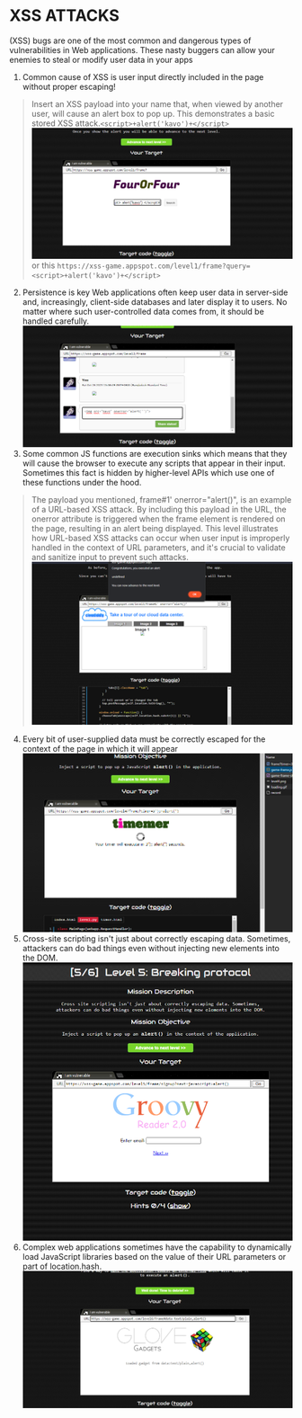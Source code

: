# XSS ATTACKS

(XSS) bugs are one of the most common and dangerous types of vulnerabilities in Web applications. These nasty buggers can allow your enemies to steal or modify user data in your apps

1)  Common cause of XSS is user input directly included in the page without proper escaping! 
   > Insert an XSS payload into your name that, when viewed by another user, will cause an alert box to pop up. This demonstrates a basic stored XSS attack.`<script>+alert('kavo')+</script>` ![Example](image.png) or this `https://xss-game.appspot.com/level1/frame?query=<script>+alert('kavo')+</script>`
2)  Persistence is key
    Web applications often keep user data in server-side and, increasingly, client-side databases and later display it to users. No matter where such user-controlled data comes from, it should be handled carefully.![Example](image-1.png)
3) Some common JS functions are execution sinks which means that they will cause the browser to execute any scripts that appear in their input. Sometimes this fact is hidden by higher-level APIs which use one of these functions under the hood.
> The payload you mentioned, frame#1' onerror="alert()", is an example of a URL-based XSS attack. By including this payload in the URL, the onerror attribute is triggered when the frame element is rendered on the page, resulting in an alert being displayed.
> This level illustrates how URL-based XSS attacks can occur when user input is improperly handled in the context of URL parameters, and it's crucial to validate and sanitize input to prevent such attacks.![Alt text](image-2.png)
4) Every bit of user-supplied data must be correctly escaped for the context of the page in which it will appear ![Alt text](image-3.png) 
5) Cross-site scripting isn't just about correctly escaping data. Sometimes, attackers can do bad things even without injecting new elements into the DOM. ![Alt text](image-4.png)
6) Complex web applications sometimes have the capability to dynamically load JavaScript libraries based on the value of their URL parameters or part of location.hash. ![Alt text](image-5.png)